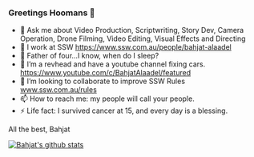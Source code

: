 ### Greetings Hoomans 👋

* 💬 Ask me about Video Production, Scriptwriting, Story Dev, Camera Operation, Drone Filming, Video Editing, Visual Effects and Directing  
* 🔭 I work at SSW https://www.ssw.com.au/people/bahjat-alaadel
* 👭 Father of four...I know, when do I sleep?
* 🌱 I’m a revhead and have a youtube channel fixing cars. https://www.youtube.com/c/BahjatAlaadel/featured
* 👯 I’m looking to collaborate to improve SSW Rules www.ssw.com.au/rules
* 📫 How to reach me: my people will call your people.
* ⚡ Life fact: I survived cancer at 15, and every day is a blessing.

All the best,
Bahjat

[![Bahjat's github stats](https://github-readme-stats.vercel.app/api?username=bahjatalaadelssw&theme=dark)](https://github.com/bahjatalaadelssw/github-readme-stats)

